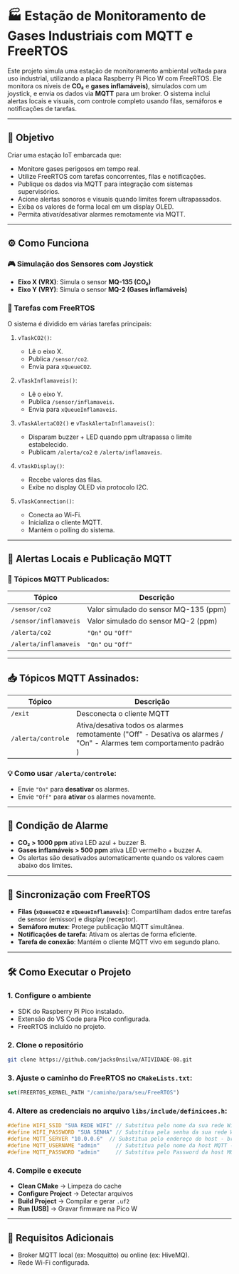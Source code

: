 # 🏭 Estação de Monitoramento de Gases Industriais com MQTT e FreeRTOS

Este projeto simula uma estação de monitoramento ambiental voltada para uso industrial, utilizando a placa Raspberry Pi Pico W com FreeRTOS. Ele monitora os níveis de **CO₂** e **gases inflamáveis)**, simulados com um joystick, e envia os dados via **MQTT** para um broker. O sistema inclui alertas locais e visuais, com controle completo usando filas, semáforos e notificações de tarefas.

---

## 🎯 Objetivo

Criar uma estação IoT embarcada que:

- Monitore gases perigosos em tempo real.
- Utilize FreeRTOS com tarefas concorrentes, filas e notificações.
- Publique os dados via MQTT para integração com sistemas supervisórios.
- Acione alertas sonoros e visuais quando limites forem ultrapassados.
- Exiba os valores de forma local em um display OLED.
- Permita ativar/desativar alarmes remotamente via MQTT.

---

## ⚙️ Como Funciona

### 🎮 Simulação dos Sensores com Joystick

- **Eixo X (VRX)**: Simula o sensor **MQ-135 (CO₂)**
- **Eixo Y (VRY)**: Simula o sensor **MQ-2 (Gases inflamáveis)**

### 🔄 Tarefas com FreeRTOS

O sistema é dividido em várias tarefas principais:

1. `vTaskCO2()`:

   - Lê o eixo X.
   - Publica `/sensor/co2`.
   - Envia para `xQueueCO2`.

2. `vTaskInflamaveis()`:

   - Lê o eixo Y.
   - Publica `/sensor/inflamaveis`.
   - Envia para `xQueueInflamaveis`.

3. `vTaskAlertaCO2()` e `vTaskAlertaInflamaveis()`:

   - Disparam buzzer + LED quando ppm ultrapassa o limite estabelecido.
   - Publicam `/alerta/co2` e `/alerta/inflamaveis`.

4. `vTaskDisplay()`:

   - Recebe valores das filas.
   - Exibe no display OLED via protocolo I2C.

5. `vTaskConnection()`:
   - Conecta ao Wi-Fi.
   - Inicializa o cliente MQTT.
   - Mantém o polling do sistema.

---

## 🚨 Alertas Locais e Publicação MQTT

### 📢 Tópicos MQTT Publicados:

| Tópico                | Descrição                             |
| --------------------- | ------------------------------------- |
| `/sensor/co2`         | Valor simulado do sensor MQ-135 (ppm) |
| `/sensor/inflamaveis` | Valor simulado do sensor MQ-2 (ppm)   |
| `/alerta/co2`         | `"On"` ou `"Off"`                     |
| `/alerta/inflamaveis` | `"On"` ou `"Off"`                     |

---

## 📥 Tópicos MQTT Assinados:

| Tópico             | Descrição                                                                                                            |
| ------------------ | -------------------------------------------------------------------------------------------------------------------- |
| `/exit`            | Desconecta o cliente MQTT                                                                                            |
| `/alerta/controle` | Ativa/desativa todos os alarmes remotamente ("Off" - Desativa os alarmes / "On" - Alarmes tem comportamento padrão ) |

### 💡 Como usar `/alerta/controle`:

- Envie `"On"` para **desativar** os alarmes.
- Envie `"Off"` para **ativar** os alarmes novamente.

---

## 🧠 Condição de Alarme

- **CO₂ > 1000 ppm** ativa LED azul + buzzer B.
- **Gases inflamáveis > 500 ppm** ativa LED vermelho + buzzer A.
- Os alertas são desativados automaticamente quando os valores caem abaixo dos limites.

---

## 🧠 Sincronização com FreeRTOS

- **Filas (`xQueueCO2` e `xQueueInflamaveis`)**: Compartilham dados entre tarefas de sensor (emissor) e display (receptor).
- **Semáforo mutex**: Protege publicação MQTT simultânea.
- **Notificações de tarefa**: Ativam os alertas de forma eficiente.
- **Tarefa de conexão**: Mantém o cliente MQTT vivo em segundo plano.

---

## 🛠️ Como Executar o Projeto

### 1. Configure o ambiente

- SDK do Raspberry Pi Pico instalado.
- Extensão do VS Code para Pico configurada.
- FreeRTOS incluído no projeto.

### 2. Clone o repositório

```bash
git clone https://github.com/jacks0nsilva/ATIVIDADE-08.git
```

### 3. Ajuste o caminho do FreeRTOS no `CMakeLists.txt`:

```cmake
set(FREERTOS_KERNEL_PATH "/caminho/para/seu/FreeRTOS")
```

### 4. Altere as credenciais no arquivo `libs/include/definicoes.h`:

```c
#define WIFI_SSID "SUA REDE WIFI" // Substitua pelo nome da sua rede Wi-Fi
#define WIFI_PASSWORD "SUA SENHA" // Substitua pela senha da sua rede Wi-Fi
#define MQTT_SERVER "10.0.0.6"  // Substitua pelo endereço do host - broket MQTT: Ex: 192.168.1.107
#define MQTT_USERNAME "admin"     // Substitua pelo nome da host MQTT - Username
#define MQTT_PASSWORD "admin"     // Substitua pelo Password da host MQTT - credencial de acesso - caso exista
```

### 4. Compile e execute

- **Clean CMake** → Limpeza do cache
- **Configure Project** → Detectar arquivos
- **Build Project** → Compilar e gerar `.uf2`
- **Run [USB]** → Gravar firmware na Pico W

---

## 📡 Requisitos Adicionais

- Broker MQTT local (ex: Mosquitto) ou online (ex: HiveMQ).
- Rede Wi-Fi configurada.
